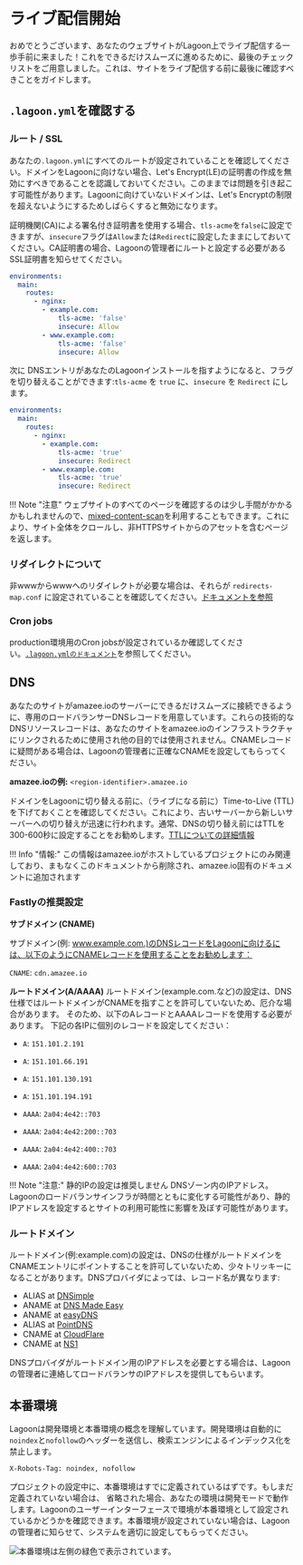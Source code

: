 # ライブ配信開始

おめでとうございます、あなたのウェブサイトがLagoon上でライブ配信する一歩手前に来ました！これをできるだけスムーズに進めるために、最後のチェックリストをご用意しました。これは、サイトをライブ配信する前に最後に確認すべきことをガイドします。

## `.lagoon.yml`を確認する

### ルート / SSL

あなたの`.lagoon.yml`にすべてのルートが設定されていることを確認してください。ドメインをLagoonに向けない場合、Let's Encrypt(LE)の証明書の作成を無効にすべきであることを認識しておいてください。このままでは問題を引き起こす可能性があります。Lagoonに向けていないドメインは、Let's Encryptの制限を超えないようにするためしばらくすると無効になります。

証明機関(CA)による署名付き証明書を使用する場合、`tls-acme`を`false`に設定できますが、`insecure`フラグは`Allow`または`Redirect`に設定したままにしておいてください。CA証明書の場合、Lagoonの管理者にルートと設定する必要があるSSL証明書を知らせてください。

```yaml title=".lagoon.yml"
environments:
  main:
    routes:
      - nginx:
        - example.com:
            tls-acme: 'false'
            insecure: Allow
        - www.example.com:
            tls-acme: 'false'
            insecure: Allow
```

次に DNSエントリがあなたのLagoonインストールを指すようになると、フラグを切り替えることができます:`tls-acme` を `true` に、`insecure` を `Redirect` にします。

```yaml title=".lagoon.yml"
environments:
  main:
    routes:
      - nginx:
        - example.com:
            tls-acme: 'true'
            insecure: Redirect
        - www.example.com:
            tls-acme: 'true'
            insecure: Redirect
```

!!! Note "注意"
    ウェブサイトのすべてのページを確認するのは少し手間がかかるかもしれませんので、[mixed-content-scan](https://github.com/bramus/mixed-content-scan)を利用することもできます。これにより、サイト全体をクロールし、非HTTPSサイトからのアセットを含むページを返します。

### リダイレクトについて

非wwwからwwwへのリダイレクトが必要な場合は、それらが `redirects-map.conf` に設定されていることを確認してください。[ドキュメントを参照](../docker-images/nginx.md#redirects-mapconf)

### Cron jobs

production環境用のCron jobsが設定されているか確認してください。[`.lagoon.ymlのドキュメント`](../concepts-basics/lagoon-yml.md)を参照してください。

## DNS

あなたのサイトがamazee.ioのサーバーにできるだけスムーズに接続できるように、専用のロードバランサーDNSレコードを用意しています。これらの技術的なDNSリソースレコードは、あなたのサイトをamazee.ioのインフラストラクチャにリンクされるために使用され他の目的では使用されません。CNAMEレコードに疑問がある場合は、Lagoonの管理者に正確なCNAMEを設定してもらってください。

**amazee.ioの例:** `<region-identifier>.amazee.io`

ドメインをLagoonに切り替える前に、（ライブになる前に）Time-to-Live \(TTL\)を下げておくことを確認してください。これにより、古いサーバーから新しいサーバーへの切り替えが迅速に行われます。通常、DNSの切り替え前にはTTLを300-600秒に設定することをお勧めします。[TTLについての詳細情報](https://en.wikipedia.org/wiki/Time_to_live#DNS_records)

!!! Info "情報:"
    この情報はamazee.ioがホストしているプロジェクトにのみ関連しており、まもなくこのドキュメントから削除され、amazee.io固有のドキュメントに追加されます

### Fastlyの推奨設定

**サブドメイン (CNAME)**

サブドメイン(例: www.example.com.)のDNSレコードをLagoonに向けるには、以下のようにCNAMEレコードを使用することをお勧めします：
<!-- markdown-link-check-disable-next-line -->
`CNAME`: `cdn.amazee.io`

**ルートドメイン(A/AAAA)**
ルートドメイン(example.com.など)の設定は、DNS仕様ではルートドメインがCNAMEを指すことを許可していないため、厄介な場合があります。 そのため、以下のAレコードとAAAAレコードを使用する必要があります。 下記の各IPに個別のレコードを設定してください：

* `A`: `151.101.2.191`
* `A`: `151.101.66.191`
* `A`: `151.101.130.191`
* `A`: `151.101.194.191`

* `AAAA`: `2a04:4e42::703`
* `AAAA`: `2a04:4e42:200::703`
* `AAAA`: `2a04:4e42:400::703`
* `AAAA`: `2a04:4e42:600::703`

!!! Note "注意:"
    静的IPの設定は推奨しません DNSゾーン内のIPアドレス。Lagoonのロードバランサインフラが時間とともに変化する可能性があり、静的IPアドレスを設定するとサイトの利用可能性に影響を及ぼす可能性があります。

### ルートドメイン

ルートドメイン(例:example.com)の設定は、DNSの仕様がルートドメインをCNAMEエントリにポイントすることを許可していないため、少々トリッキーになることがあります。DNSプロバイダによっては、レコード名が異なります:

* ALIAS at [DNSimple](https://dnsimple.com/)
* ANAME at [DNS Made Easy](http://www.dnsmadeeasy.com/)
* ANAME at [easyDNS](https://www.easydns.com/)
* ALIAS at [PointDNS](https://pointhq.com/)
* CNAME at [CloudFlare](https://www.cloudflare.com/)
* CNAME at [NS1](http://ns1.com)

DNSプロバイダがルートドメイン用のIPアドレスを必要とする場合は、Lagoonの管理者に連絡してロードバランサのIPアドレスを提供してもらいます。

## 本番環境

Lagoonは開発環境と本番環境の概念を理解しています。開発環境は自動的に`noindex`と`nofollow`のヘッダーを送信し、検索エンジンによるインデックス化を禁止します。

`X-Robots-Tag: noindex, nofollow`

プロジェクトの設定中に、本番環境はすでに定義されているはずです。もしまだ定義されていない場合は、 省略された場合、あなたの環境は開発モードで動作します。Lagoonのユーザーインターフェースで環境が本番環境として設定されているかどうかを確認できます。本番環境が設定されていない場合は、Lagoonの管理者に知らせて、システムを適切に設定してもらってください。

![本番環境は左側の緑色で表示されています。](../images/lagoon-ui-production.png)
